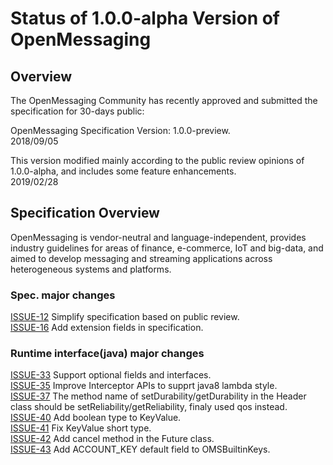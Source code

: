 # Status of 1.0.0-alpha Version of OpenMessaging


## Overview
The OpenMessaging Community has recently approved and submitted the specification for 30-days public:

OpenMessaging Specification Version: 1.0.0-preview.     
2018/09/05    

This version modified mainly according to the public review opinions of 1.0.0-alpha, and includes some feature enhancements.       
2019/02/28

## Specification Overview

OpenMessaging is vendor-neutral and language-independent, provides industry guidelines for areas of finance, e-commerce,
IoT and big-data, and aimed to develop messaging and streaming applications across heterogeneous systems and platforms.     

### Spec. major changes
[ISSUE-12](https://github.com/openmessaging/specification/issues/12) Simplify specification based on public review.       
[ISSUE-16](https://github.com/openmessaging/specification/issues/16) Add extension fields in specification.    


### Runtime interface(java) major changes
[ISSUE-33](https://github.com/openmessaging/openmessaging-java/issues/33) Support optional fields and interfaces.    
[ISSUE-35](https://github.com/openmessaging/openmessaging-java/issues/35) Improve Interceptor APIs to supprt java8 
lambda style.    
[ISSUE-37](https://github.com/openmessaging/openmessaging-java/issues/37) The method name of setDurability/getDurability
 in the Header class should be setReliability/getReliability, finaly used qos instead.    
[ISSUE-40](https://github.com/openmessaging/openmessaging-java/issues/40) Add boolean type to KeyValue.       
[ISSUE-41](https://github.com/openmessaging/openmessaging-java/issues/41) Fix KeyValue short type.    
[ISSUE-42](https://github.com/openmessaging/openmessaging-java/issues/42) Add cancel method in the Future class.     
[ISSUE-43](https://github.com/openmessaging/openmessaging-java/issues/43) Add ACCOUNT_KEY default field to OMSBuiltinKeys.   
 
